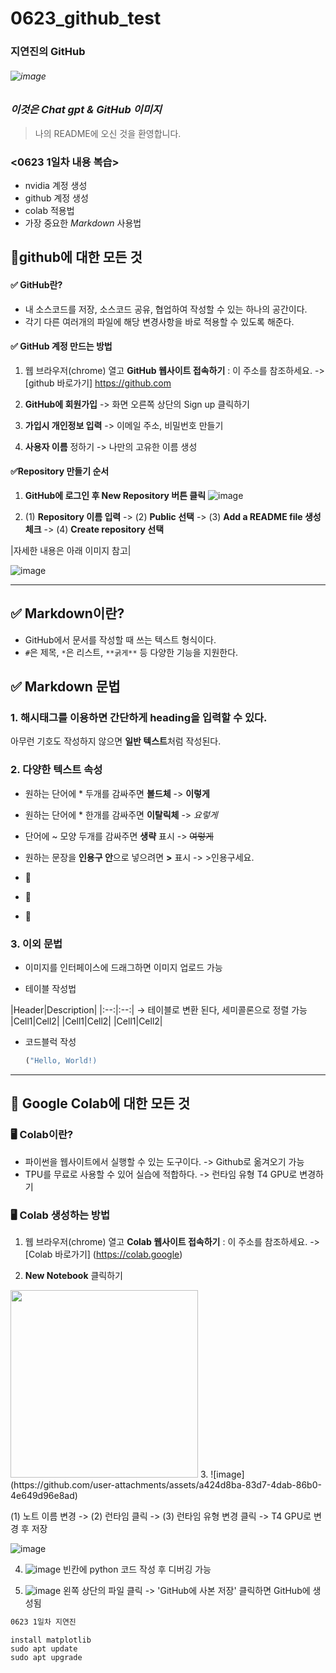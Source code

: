 # 0623_github_test
### 지연진의 GitHub 
###### ![image](https://github.com/user-attachments/assets/e936cf2d-5e83-43dc-bae1-322b1b4cee0b)

### *이것은 Chat gpt & GitHub 이미지*
> 나의 README에 오신 것을 환영합니다.

 
### <0623 1일차 내용 복습>
* nvidia 계정 생성
* github 계정 생성
* colab 적용법 
* 가장 중요한 *Markdown* 사용법

## 📌github에 대한 모든 것

#### ✅ GitHub란?
- 내 소스코드를 저장, 소스코드 공유, 협업하여 작성할 수 있는 하나의 공간이다.
- 각기 다른 여러개의 파일에 해당 변경사항을 바로 적용할 수 있도록 해준다.

#### ✅ GitHub 계정 만드는 방법

1. 웹 브라우저(chrome) 열고 **GitHub 웹사이트 접속하기** :
   이 주소를 참조하세요. -> [github 바로가기] https://github.com

2. **GitHub에 회원가입** -> 화면 오른쪽 상단의 Sign up 클릭하기

3. **가입시 개인정보 입력** -> 이메일 주소, 비밀번호 만들기

4. **사용자 이름** 정하기 -> 나만의 고유한 이름 생성


#### ✅Repository 만들기 순서

1. **GitHub에 로그인 후 New Repository 버튼 클릭**
![image](https://github.com/user-attachments/assets/51574b49-806e-46be-b862-e11d565645ae)

2. (1) **Repository 이름 입력** -> (2) **Public 선택** -> (3) **Add a README file 생성 체크** -> (4) **Create repository 선택**

|자세한 내용은 아래 이미지 참고|

![image](https://github.com/user-attachments/assets/08d3ab1a-2cb7-47b1-a4a3-0d2af51c7d8c)

___

## ✅ Markdown이란?
- GitHub에서 문서를 작성할 때 쓰는 텍스트 형식이다.
- `#`은 제목, `*`은 리스트, `**굵게**` 등 다양한 기능을 지원한다.

## ✅ Markdown 문법

### 1. 해시태그를 이용하면 간단하게 **heading**을 입력할 수 있다.
   아무런 기호도 작성하지 않으면 **일반 텍스트**처럼 작성된다.

### 2. 다양한 텍스트 속성
   - 원하는 단어에 * 두개를 감싸주면 **볼드체** -> **이렇게**
   
   - 원하는 단어에 * 한개를 감싸주면 **이탈릭체** -> *요렇게*

   - 단어에 ~ 모양 두개를 감싸주면 **생략** 표시 -> ~~여렇게~~

   - 원하는 문장을 **인용구 안**으로 넣으려면 **>** 표시 -> >인용구세요.

   - 🍑
   - 🍏
   - 🍓

### 3. 이외 문법
   - 이미지를 인터페이스에 드래그하면 이미지 업로드 가능
   
   - 테이블 작성법

|Header|Description|
|:--:|:--:| -> 테이블로 변환 된다, 세미콜론으로 정렬 가능
|Cell1|Cell2|
|Cell1|Cell2|
|Cell1|Cell2|
   
   - 코드블럭 작성
     ```python
     ("Hello, World!)
     ```

___
   

## 📌 Google Colab에 대한 모든 것

### 🖥 Colab이란?
- 파이썬을 웹사이트에서 실행할 수 있는 도구이다. -> Github로 옮겨오기 가능 
- TPU를 무료로 사용할 수 있어 실습에 적합하다. -> 런타임 유형 T4 GPU로 변경하기

### 🖥 Colab 생성하는 방법

1. 웹 브라우저(chrome) 열고 **Colab 웹사이트 접속하기** :
   이 주소를 참조하세요. -> [Colab 바로가기] (https://colab.google)

2. **New Notebook** 클릭하기
<img src="이미지_URL" width="300"/>
3.
   ![image](https://github.com/user-attachments/assets/a424d8ba-83d7-4dab-86b0-4e649d96e8ad)

   (1) 노트 이름 변경 -> (2) 런타임 클릭 -> (3) 런타임 유형 변경 클릭 -> T4 GPU로 변경 후 저장

   ![image](https://github.com/user-attachments/assets/e9da7907-cad2-4a13-a552-a6630aec9413)

4.
   ![image](https://github.com/user-attachments/assets/38331632-fcec-4844-bc1f-c0d73831dda0)
   빈칸에 python 코드 작성 후 디버깅 가능

5.
   ![image](https://github.com/user-attachments/assets/60c876a6-08ae-4f49-aeaf-ee81e5f39221)
   왼쪽 상단의 파일 클릭 -> 'GitHub에 사본 저장' 클릭하면 GitHub에 생성됨




``` bash
0623 1일차 지연진
```
```
install matplotlib
sudo apt update
sudo apt upgrade
```
